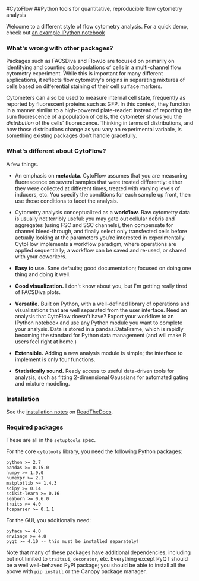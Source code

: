 #CytoFlow
##Python tools for quantitative, reproducible flow cytometry analysis

Welcome to a different style of flow cytometry analysis.  For a quick demo,
check out [an example IPython notebook](http://nbviewer.ipython.org/github/bpteague/cytoflow/blob/master/docs/examples-basic/Basic%20Cytometry.ipynb)

### What's wrong with other packages?  

Packages such as FACSDiva and FlowJo are focused on primarily on identifying
and counting subpopulations of cells in a multi-channel flow cytometry
experiment.  While this is important for many different applications, it
reflects flow cytometry's origins in separating mixtures of cells based on
differential staining of their cell surface markers.

Cytometers can also be used to measure internal cell state, frequently as
reported by fluorescent proteins such as GFP.  In this context, they function
in a manner similar to a high-powered plate-reader: instead of reporting the
sum fluorescence of a population of cells, the cytometer shows you the
*distribution* of the cells' fluorescence.  Thinking in terms of distributions,
and how those distributions change as you vary an experimental variable, is
something existing packages don't handle gracefully.

### What's different about CytoFlow?

A few things.

* An emphasis on **metadata**.  CytoFlow assumes that you are measuring
  fluorescence on several samples that were treated differently: either
  they were collected at different times, treated with varying levels
  of inducers, etc.  You specify the conditions for each sample up front,
  then use those conditions to facet the analysis.

* Cytometry analysis conceptualized as a **workflow**.  Raw cytometry data
  is usually not terribly useful: you may gate out cellular debris and 
  aggregates (using FSC and SSC channels), then compensate for channel
  bleed-through, and finally select only transfected cells before actually
  looking at the parameters you're interested in experimentally.  CytoFlow
  implements a workflow paradigm, where operations are applied sequentially;
  a workflow can be saved and re-used, or shared with your coworkers.

* **Easy to use.**  Sane defaults; good documentation; focused on doing one
  thing and doing it well.

* **Good visualization.**  I don't know about you, but I'm getting really
  tired of FACSDiva plots.

* **Versatile.**  Built on Python, with a well-defined
  library of operations and visualizations that are well separated from
  the user interface.  Need an analysis that CytoFlow doesn't have?  Export 
  your workflow to an IPython notebook and use any Python module you want to 
  complete your analysis.  Data is stored in a pandas.DataFrame, which is 
  rapidly becoming the standard for Python data management (and will make R
  users feel right at home.)
  
* **Extensible.**  Adding a new analysis module is simple; the interface to
  implement is only four functions.

* **Statistically sound.** Ready access to useful data-driven tools for
  analysis, such as fitting 2-dimensional Gaussians for automated gating
  and mixture modeling.
  
### Installation

See the [installation notes](http://cytoflow.readthedocs.org/en/latest/INSTALL.html) on [ReadTheDocs](http://cytoflow.readthedocs.org/).

### Required packages

These are all in the `setuptools` spec.

For the core `cytotools` library, you need the following Python packages:
```
python >= 2.7
pandas >= 0.15.0
numpy >= 1.9.0
numexpr >= 2.1
matplotlib >= 1.4.3
scipy >= 0.14
scikit-learn >= 0.16
seaborn >= 0.6.0
traits >= 4.0
fcsparser >= 0.1.1
```

For the GUI, you additionally need:
```
pyface >= 4.0
envisage >= 4.0
pyqt >= 4.10 -- this must be installed separately!
```

Note that many of these packages have additional dependencies, including
but not limited to `traitsui`, `decorator`, etc.
Everything except PyQT should be a well well-behaved PyPI package; you should be
able to install all the above with `pip install` or the Canopy package manager.

